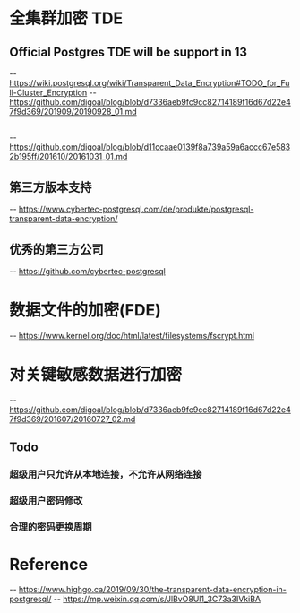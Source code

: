 # 全集群加密 TDE 
## Official Postgres TDE will be support in 13
  --https://wiki.postgresql.org/wiki/Transparent_Data_Encryption#TODO_for_Full-Cluster_Encryption
  --https://github.com/digoal/blog/blob/d7336aeb9fc9cc82714189f16d67d22e47f9d369/201909/20190928_01.md
## 
  --https://github.com/digoal/blog/blob/d11ccaae0139f8a739a59a6accc67e5832b195ff/201610/20161031_01.md
## 第三方版本支持
  -- https://www.cybertec-postgresql.com/de/produkte/postgresql-transparent-data-encryption/
  
## 优秀的第三方公司
  -- https://github.com/cybertec-postgresql
  
# 数据文件的加密(FDE)
  -- https://www.kernel.org/doc/html/latest/filesystems/fscrypt.html

# 对关键敏感数据进行加密
-- https://github.com/digoal/blog/blob/d7336aeb9fc9cc82714189f16d67d22e47f9d369/201607/20160727_02.md

  
## Todo
### 超级用户只允许从本地连接，不允许从网络连接
### 超级用户密码修改
### 合理的密码更换周期

# Reference
-- https://www.highgo.ca/2019/09/30/the-transparent-data-encryption-in-postgresql/
-- https://mp.weixin.qq.com/s/JlBvO8Ul1_3C73a3IVkiBA
